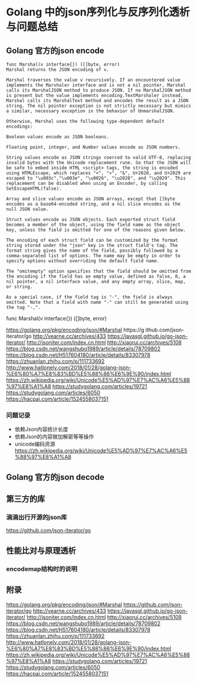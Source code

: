 # Golang 中的json序列化与反序列化透析与问题总结

## Golang 官方的json encode
```
func Marshal(v interface{}) ([]byte, error)
Marshal returns the JSON encoding of v.

Marshal traverses the value v recursively. If an encountered value implements the Marshaler interface and is not a nil pointer, Marshal calls its MarshalJSON method to produce JSON. If no MarshalJSON method is present but the value implements encoding.TextMarshaler instead, Marshal calls its MarshalText method and encodes the result as a JSON string. The nil pointer exception is not strictly necessary but mimics a similar, necessary exception in the behavior of UnmarshalJSON.

Otherwise, Marshal uses the following type-dependent default encodings:

Boolean values encode as JSON booleans.

Floating point, integer, and Number values encode as JSON numbers.

String values encode as JSON strings coerced to valid UTF-8, replacing invalid bytes with the Unicode replacement rune. So that the JSON will be safe to embed inside HTML <script> tags, the string is encoded using HTMLEscape, which replaces "<", ">", "&", U+2028, and U+2029 are escaped to "\u003c","\u003e", "\u0026", "\u2028", and "\u2029". This replacement can be disabled when using an Encoder, by calling SetEscapeHTML(false).

Array and slice values encode as JSON arrays, except that []byte encodes as a base64-encoded string, and a nil slice encodes as the null JSON value.

Struct values encode as JSON objects. Each exported struct field becomes a member of the object, using the field name as the object key, unless the field is omitted for one of the reasons given below.

The encoding of each struct field can be customized by the format string stored under the "json" key in the struct field's tag. The format string gives the name of the field, possibly followed by a comma-separated list of options. The name may be empty in order to specify options without overriding the default field name.

The "omitempty" option specifies that the field should be omitted from the encoding if the field has an empty value, defined as false, 0, a nil pointer, a nil interface value, and any empty array, slice, map, or string.

As a special case, if the field tag is "-", the field is always omitted. Note that a field with name "-" can still be generated using the tag "-,".
```


func Marshal(v interface{}) ([]byte, error)

https://golang.org/pkg/encoding/json/#Marshal
https://g  ithub.com/json-iterator/go
http://vearne.cc/archives/433
https://javasgl.github.io/go-json-iterator/
http://jsoniter.com/index.cn.html
http://xiaorui.cc/archives/5108
https://blog.csdn.net/wangshubo1989/article/details/78709802
https://blog.csdn.net/H517604180/article/details/83307978
https://zhuanlan.zhihu.com/p/111733692
http://www.hatlonely.com/2018/01/28/golang-json-%E6%80%A7%E8%83%BD%E5%88%86%E6%9E%90/index.html
https://zh.wikipedia.org/wiki/Unicode%E5%AD%97%E7%AC%A6%E5%88%97%E8%A1%A8
https://studygolang.com/articles/19721
https://studygolang.com/articles/6050
https://hacpai.com/article/1524558037151

### 问题记录
- 依赖Json内容统计长度
- 依赖Json的内容做加解密等等操作
- unicode编码资源  https://zh.wikipedia.org/wiki/Unicode%E5%AD%97%E7%AC%A6%E5%88%97%E8%A1%A8



## Golang 官方的json decode


## 第三方的库
### 滴滴出行开源的json库
https://github.com/json-iterator/go 



## 性能比对与原理透析 
### encodemap结构时的说明


## 附录
https://golang.org/pkg/encoding/json/#Marshal
https://github.com/json-iterator/go
http://vearne.cc/archives/433
https://javasgl.github.io/go-json-iterator/
http://jsoniter.com/index.cn.html
http://xiaorui.cc/archives/5108
https://blog.csdn.net/wangshubo1989/article/details/78709802
https://blog.csdn.net/H517604180/article/details/83307978
https://zhuanlan.zhihu.com/p/111733692
http://www.hatlonely.com/2018/01/28/golang-json-%E6%80%A7%E8%83%BD%E5%88%86%E6%9E%90/index.html
https://zh.wikipedia.org/wiki/Unicode%E5%AD%97%E7%AC%A6%E5%88%97%E8%A1%A8
https://studygolang.com/articles/19721
https://studygolang.com/articles/6050
https://hacpai.com/article/1524558037151


